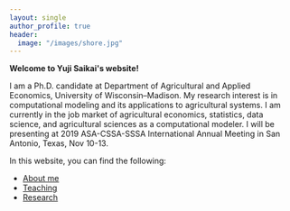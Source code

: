 ```yaml
---
layout: single
author_profile: true
header:
  image: "/images/shore.jpg"
---
```


**Welcome to Yuji Saikai's website!**

I am a Ph.D. candidate at Department of Agricultural and Applied Economics, University of Wisconsin–Madison. My research interest is in computational modeling and its applications to agricultural systems. I am currently in the job market of agricultural economics, statistics, data science, and agricultural sciences as a computational modeler. I will be presenting at 2019 ASA-CSSA-SSSA International Annual Meeting in San Antonio, Texas, Nov 10-13.

In this website, you can find the following:
- [About me](/about/)
- [Teaching](/teaching/)
- [Research](/research/)

